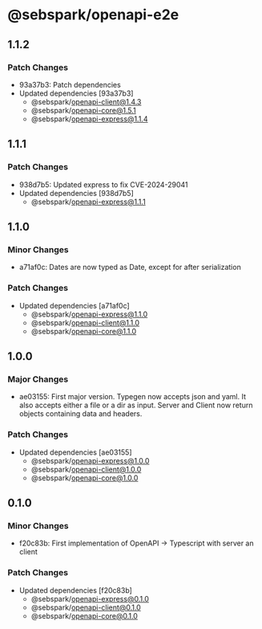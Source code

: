 # @sebspark/openapi-e2e

## 1.1.2

### Patch Changes

- 93a37b3: Patch dependencies
- Updated dependencies [93a37b3]
  - @sebspark/openapi-client@1.4.3
  - @sebspark/openapi-core@1.5.1
  - @sebspark/openapi-express@1.1.4

## 1.1.1

### Patch Changes

- 938d7b5: Updated express to fix CVE-2024-29041
- Updated dependencies [938d7b5]
  - @sebspark/openapi-express@1.1.1

## 1.1.0

### Minor Changes

- a71af0c: Dates are now typed as Date, except for after serialization

### Patch Changes

- Updated dependencies [a71af0c]
  - @sebspark/openapi-express@1.1.0
  - @sebspark/openapi-client@1.1.0
  - @sebspark/openapi-core@1.1.0

## 1.0.0

### Major Changes

- ae03155: First major version. Typegen now accepts json and yaml. It also accepts either a file or a dir as input. Server and Client now return objects containing data and headers.

### Patch Changes

- Updated dependencies [ae03155]
  - @sebspark/openapi-express@1.0.0
  - @sebspark/openapi-client@1.0.0
  - @sebspark/openapi-core@1.0.0

## 0.1.0

### Minor Changes

- f20c83b: First implementation of OpenAPI -> Typescript with server an client

### Patch Changes

- Updated dependencies [f20c83b]
  - @sebspark/openapi-express@0.1.0
  - @sebspark/openapi-client@0.1.0
  - @sebspark/openapi-core@0.1.0
